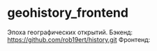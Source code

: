# geohistory_frontend
Эпоха географических открытий.
Бэкенд: https://github.com/rob19ert/history.git
Фронтенд:
